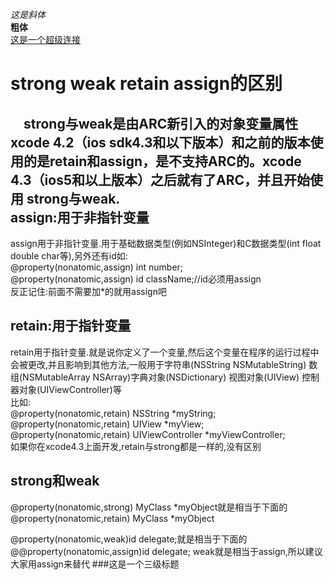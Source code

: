 *这是斜体*   
**粗体**  
[这是一个超级连接](www.sina.com.cn)  



strong weak retain assign的区别
=============
&ensp;&ensp;strong与weak是由ARC新引入的对象变量属性 xcode 4.2（ios sdk4.3和以下版本）和之前的版本使用的是retain和assign，是不支持ARC的。xcode 4.3（ios5和以上版本）之后就有了ARC，并且开始使用 strong与weak.  
assign:用于非指针变量
-------------
assign用于非指针变量.用于基础数据类型(例如NSInteger)和C数据类型(int float double char等),另外还有id如:  
@property(nonatomic,assign) int number;  
@property(nonatomic,assign) id className;//id必须用assign  
反正记住:前面不需要加*的就用assign吧

retain:用于指针变量
------------------
retain用于指针变量.就是说你定义了一个变量,然后这个变量在程序的运行过程中会被更改,并且影响到其他方法,一般用于字符串(NSString NSMutableString) 数组(NSMutableArray NSArray)字典对象(NSDictionary) 视图对象(UIView) 控制器对象(UIViewController)等  
比如:  
@property(nonatomic,retain) NSString *myString;
@property(nonatomic,retain) UIView *myView;
@property(nonatomic,retain) UIViewController *myViewController;  
如果你在xcode4.3上面开发,retain与strong都是一样的,没有区别

strong和weak
-------------------
@property(nonatomic,strong) MyClass *myObject就是相当于下面的  
@property(nonatomic,retain) MyClass *myObject  

@property(nonatomic,weak)id <RNNewsFeedCellDelegate>delegate;就是相当于下面的  
@@property(nonatomic,assign)id <RNNewsFeedCellDelegate>delegate;
weak就是相当于assign,所以建议大家用assign来替代
###这是一个三级标题
